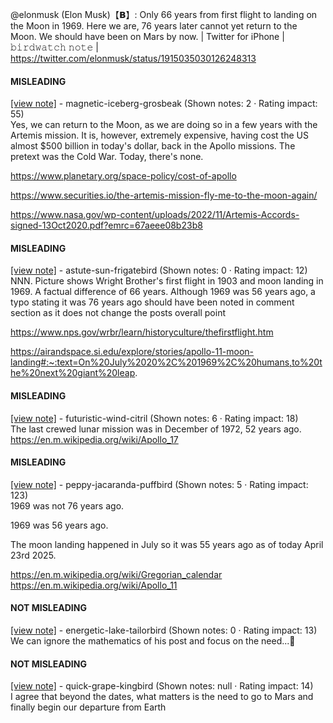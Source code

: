 @elonmusk (Elon Musk)【𝗕】: Only 66 years from first flight to landing on the Moon in 1969. Here we are, 76 years later cannot yet return to the Moon. We should have been on Mars by now. | Twitter for iPhone | 𝚋𝚒𝚛𝚍𝚠𝚊𝚝𝚌𝚑 𝚗𝚘𝚝𝚎 | https://twitter.com/elonmusk/status/1915035030126248313

#### MISLEADING

[[view note]](https://x.com/i/birdwatch/n/1915080802959790143) - magnetic-iceberg-grosbeak (Shown notes: 2 · Rating impact: 55)\
Yes, we can return to the Moon, as we are doing so in a few years with the Artemis mission. It is, however, extremely expensive, having cost the US almost $500 billion in today's dollar, back in the Apollo missions. The pretext was the Cold War. Today, there's none.

https://www.planetary.org/space-policy/cost-of-apollo

https://www.securities.io/the-artemis-mission-fly-me-to-the-moon-again/

https://www.nasa.gov/wp-content/uploads/2022/11/Artemis-Accords-signed-13Oct2020.pdf?emrc=67aeee08b23b8

#### MISLEADING

[[view note]](https://x.com/i/birdwatch/n/1915061518233743527) - astute-sun-frigatebird (Shown notes: 0 · Rating impact: 12)\
NNN. Picture shows Wright Brother's first flight in 1903 and moon landing in 1969. A factual difference of 66 years. 
Although 1969 was 56 years ago, a typo stating it was 76 years ago should have been noted in comment section as it does not change the posts overall point

https://www.nps.gov/wrbr/learn/historyculture/thefirstflight.htm

https://airandspace.si.edu/explore/stories/apollo-11-moon-landing#:~:text=On%20July%2020%2C%201969%2C%20humans,to%20the%20next%20giant%20leap.


#### MISLEADING

[[view note]](https://x.com/i/birdwatch/n/1915049067962327540) - futuristic-wind-citril (Shown notes: 6 · Rating impact: 18)\
The last crewed lunar mission was in December of 1972, 52 years ago. https://en.m.wikipedia.org/wiki/Apollo_17

#### MISLEADING

[[view note]](https://x.com/i/birdwatch/n/1915046297985270225) - peppy-jacaranda-puffbird (Shown notes: 5 · Rating impact: 123)\
1969 was not 76 years ago.

1969 was 56 years ago.

The moon landing happened in July so it was 55 years ago as of today April 23rd 2025.

https://en.m.wikipedia.org/wiki/Gregorian_calendar
https://en.m.wikipedia.org/wiki/Apollo_11

#### NOT MISLEADING

[[view note]](https://x.com/i/birdwatch/n/1915049105576857628) - energetic-lake-tailorbird (Shown notes: 0 · Rating impact: 13)\
We can ignore the mathematics of his post and focus on the need...🙂

#### NOT MISLEADING

[[view note]](https://x.com/i/birdwatch/n/1915066765769383965) - quick-grape-kingbird (Shown notes: null · Rating impact: 14)\
I agree that beyond the dates, what matters is the need to go to Mars and finally begin our departure from Earth
